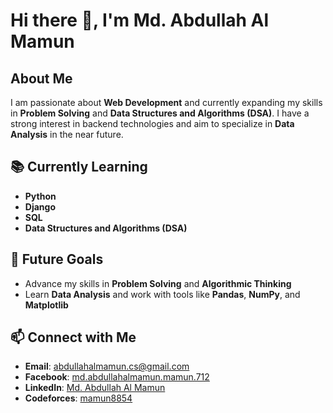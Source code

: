 # Hi there 👋, I'm Md. Abdullah Al Mamun

## About Me
I am passionate about **Web Development** and currently expanding my skills in **Problem Solving** and **Data Structures and Algorithms (DSA)**. I have a strong interest in backend technologies and aim to specialize in **Data Analysis** in the near future.

## 📚 Currently Learning
- **Python**
- **Django**
- **SQL**
- **Data Structures and Algorithms (DSA)**

## 🌱 Future Goals
- Advance my skills in **Problem Solving** and **Algorithmic Thinking**  
- Learn **Data Analysis** and work with tools like **Pandas**, **NumPy**, and **Matplotlib**

## 📫 Connect with Me
- **Email**: [abdullahalmamun.cs@gmail.com](mailto:abdullahalmamun.cs@gmail.com)
- **Facebook**: [md.abdullahalmamun.mamun.712](https://www.facebook.com/md.abdullahalmamun.mamun.712)
- **LinkedIn**: [Md. Abdullah Al Mamun](https://www.linkedin.com/in/mdmamunabdullah/)
- **Codeforces**: [mamun8854](https://codeforces.com/profile/mamun8854)
